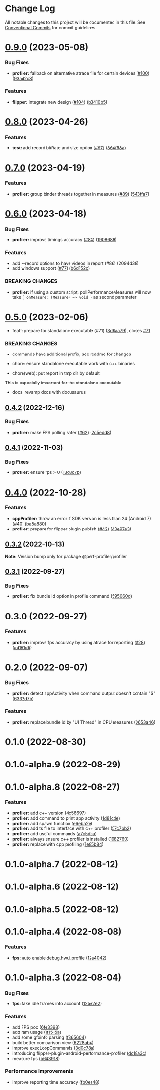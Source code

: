 # Change Log

All notable changes to this project will be documented in this file.
See [Conventional Commits](https://conventionalcommits.org) for commit guidelines.

# [0.9.0](https://github.com/bamlab/android-performance-profiler/compare/@perf-profiler/profiler@0.8.0...@perf-profiler/profiler@0.9.0) (2023-05-08)

### Bug Fixes

- **profiler:** fallback on alternative atrace file for certain devices ([#100](https://github.com/bamlab/android-performance-profiler/issues/100)) ([93ad2c8](https://github.com/bamlab/android-performance-profiler/commit/93ad2c84f9a4bc2cdb2d1f5e42841b906c1a0adb))

### Features

- **flipper:** integrate new design ([#104](https://github.com/bamlab/android-performance-profiler/issues/104)) ([b3410b5](https://github.com/bamlab/android-performance-profiler/commit/b3410b5848f715d2475bc12d6d13e28bc78b79ad))

# [0.8.0](https://github.com/bamlab/android-performance-profiler/compare/@perf-profiler/profiler@0.7.0...@perf-profiler/profiler@0.8.0) (2023-04-26)

### Features

- **test:** add record bitRate and size option ([#97](https://github.com/bamlab/android-performance-profiler/issues/97)) ([364f58a](https://github.com/bamlab/android-performance-profiler/commit/364f58a973ad336e1e810b6c6b83c48c709c6ead))

# [0.7.0](https://github.com/bamlab/android-performance-profiler/compare/@perf-profiler/profiler@0.6.0...@perf-profiler/profiler@0.7.0) (2023-04-19)

### Features

- **profiler:** group binder threads together in measures ([#89](https://github.com/bamlab/android-performance-profiler/issues/89)) ([543ffa7](https://github.com/bamlab/android-performance-profiler/commit/543ffa7f115b2f8dd62a01dca25f21d4b8fdd24d))

# [0.6.0](https://github.com/bamlab/android-performance-profiler/compare/@perf-profiler/profiler@0.5.0...@perf-profiler/profiler@0.6.0) (2023-04-18)

### Bug Fixes

- **profiler:** improve timings accuracy ([#84](https://github.com/bamlab/android-performance-profiler/issues/84)) ([1908689](https://github.com/bamlab/android-performance-profiler/commit/19086891b618382dd290431e63cf72059a729133))

### Features

- add --record options to have videos in report ([#86](https://github.com/bamlab/android-performance-profiler/issues/86)) ([2094d38](https://github.com/bamlab/android-performance-profiler/commit/2094d38845a8e96696fea94e91a91cc9f174931d))
- add windows support ([#77](https://github.com/bamlab/android-performance-profiler/issues/77)) ([b6d152c](https://github.com/bamlab/android-performance-profiler/commit/b6d152c88d6fd2e51ee02c75113ff51b076df386))

### BREAKING CHANGES

- **profiler:** if using a custom script, pollPerformanceMeasures will now take `{ onMeasure: (Measure) => void }` as second parameter

# [0.5.0](https://github.com/bamlab/android-performance-profiler/compare/@perf-profiler/profiler@0.4.2...@perf-profiler/profiler@0.5.0) (2023-02-06)

- feat!: prepare for standalone executable (#71) ([3d6aa79](https://github.com/bamlab/android-performance-profiler/commit/3d6aa797164e2b566db2c5b725475addd1f6d71c)), closes [#71](https://github.com/bamlab/android-performance-profiler/issues/71)

### BREAKING CHANGES

- commands have additional prefix, see readme for changes

- chore: ensure standalone executable work with c++ binaries

- chore(web): put report in tmp dir by default

This is especially important for the standalone executable

- docs: revamp docs with docusaurus

## [0.4.2](https://github.com/bamlab/android-performance-profiler/compare/@perf-profiler/profiler@0.4.1...@perf-profiler/profiler@0.4.2) (2022-12-16)

### Bug Fixes

- **profiler:** make FPS polling safer ([#62](https://github.com/bamlab/android-performance-profiler/issues/62)) ([2c5edd8](https://github.com/bamlab/android-performance-profiler/commit/2c5edd8a4cb8b598c5cbd8a959f2d6870d5922cc))

## [0.4.1](https://github.com/bamlab/android-performance-profiler/compare/@perf-profiler/profiler@0.4.0...@perf-profiler/profiler@0.4.1) (2022-11-03)

### Bug Fixes

- **profiler:** ensure fps > 0 ([13c8c7b](https://github.com/bamlab/android-performance-profiler/commit/13c8c7b3abc52bd88b1c0db10c835680a49df9f1))

# [0.4.0](https://github.com/bamlab/android-performance-profiler/compare/@perf-profiler/profiler@0.3.2...@perf-profiler/profiler@0.4.0) (2022-10-28)

### Features

- **cppProfiler:** throw an error if SDK version is less than 24 (Android 7) ([#40](https://github.com/bamlab/android-performance-profiler/issues/40)) ([ba5a880](https://github.com/bamlab/android-performance-profiler/commit/ba5a880d3aba0ee2691e91323bb37912bc22a444))
- **profiler:** prepare for flipper plugin publish ([#42](https://github.com/bamlab/android-performance-profiler/issues/42)) ([43e97e3](https://github.com/bamlab/android-performance-profiler/commit/43e97e380e51ea5d50c2515e16079f7a9caab8eb))

## [0.3.2](https://github.com/bamlab/android-performance-profiler/compare/@perf-profiler/profiler@0.3.1...@perf-profiler/profiler@0.3.2) (2022-10-13)

**Note:** Version bump only for package @perf-profiler/profiler

## [0.3.1](https://github.com/bamlab/android-performance-profiler/compare/@perf-profiler/profiler@0.3.0...@perf-profiler/profiler@0.3.1) (2022-09-27)

### Bug Fixes

- **profiler:** fix bundle id option in profile command ([595060d](https://github.com/bamlab/android-performance-profiler/commit/595060d513073d06489ae2ebd0bcca25e546a7e2))

# 0.3.0 (2022-09-27)

### Features

- **profiler:** improve fps accuracy by using atrace for reporting ([#28](https://github.com/bamlab/android-performance-profiler/issues/28)) ([ad161d5](https://github.com/bamlab/android-performance-profiler/commit/ad161d53b6d219242641e33e5d1f8214ad0f5f6c))

# 0.2.0 (2022-09-07)

### Bug Fixes

- **profiler:** detect appActivity when command output doesn't contain "$" ([6332d7b](https://github.com/bamlab/android-performance-profiler/commit/6332d7bd2e0504254f22f014d8764d2d8b6508d0))

### Features

- **profiler:** replace bundle id by "UI Thread" in CPU measures ([0653a46](https://github.com/bamlab/android-performance-profiler/commit/0653a461cd1a18f1202e9189e22518cda5f84637))

# 0.1.0 (2022-08-30)

# 0.1.0-alpha.9 (2022-08-29)

# 0.1.0-alpha.8 (2022-08-27)

### Features

- **profiler:** add c++ version ([4c56697](https://github.com/bamlab/android-performance-profiler/commit/4c566973cfe4ea0f23eed3109dfb8ca66e5b0001))
- **profiler:** add command to print app activity ([1d81cde](https://github.com/bamlab/android-performance-profiler/commit/1d81cdebce370b020359173ba834f0dd81d8da80))
- **profiler:** add spawn function ([e6eba2e](https://github.com/bamlab/android-performance-profiler/commit/e6eba2e88d9621fd096fc3f3b56614b46b9ca781))
- **profiler:** add ts file to interface with c++ profiler ([57c7bb2](https://github.com/bamlab/android-performance-profiler/commit/57c7bb26061b24814d5779ff841b11193fc2355f))
- **profiler:** add useful commands ([a7c5dba](https://github.com/bamlab/android-performance-profiler/commit/a7c5dbab2f00c387a595eefc50f6c1832c60271c))
- **profiler:** always ensure c++ profiler is installed ([1982760](https://github.com/bamlab/android-performance-profiler/commit/1982760b638d3b59b919c15ee8d30ef40bbc5637))
- **profiler:** replace with cpp profiling ([1e85b84](https://github.com/bamlab/android-performance-profiler/commit/1e85b8499aa1c2fa166cd3296ce62f6dbbf8f9e4))

# 0.1.0-alpha.7 (2022-08-12)

# 0.1.0-alpha.6 (2022-08-12)

# 0.1.0-alpha.5 (2022-08-12)

# 0.1.0-alpha.4 (2022-08-08)

### Features

- **fps:** auto enable debug.hwui.profile ([12a4042](https://github.com/bamlab/android-performance-profiler/commit/12a40429ce1fa137a99c417b97b572935d1ea158))

# 0.1.0-alpha.3 (2022-08-04)

### Bug Fixes

- **fps:** take idle frames into account ([125e2e2](https://github.com/bamlab/android-performance-profiler/commit/125e2e219f28ee8efb275fc671b2c8e9d620c39c))

### Features

- add FPS poc ([6fe3398](https://github.com/bamlab/android-performance-profiler/commit/6fe33981db9cfd45bae8d9db7973cff7286d394c))
- add ram usage ([1f1515a](https://github.com/bamlab/android-performance-profiler/commit/1f1515a9e5f6cc9093892703cda6c9e21781aae0))
- add some gfxinfo parsing ([f365604](https://github.com/bamlab/android-performance-profiler/commit/f365604d51f5f6ff018b9cab43c2ac5271a61488))
- build better comparison view ([6228ab4](https://github.com/bamlab/android-performance-profiler/commit/6228ab4f1e5eca6e557f69402bb81963bb270dfd))
- improve execLoopCommands ([3d0c78a](https://github.com/bamlab/android-performance-profiler/commit/3d0c78a0887f14863fcd7ef9e903f64759852149))
- introducing flipper-plugin-android-performance-profiler ([dc18a3c](https://github.com/bamlab/android-performance-profiler/commit/dc18a3ce83df792ebb32901fb1236f011d3cd10f))
- measure fps ([b643918](https://github.com/bamlab/android-performance-profiler/commit/b64391823f3ff1cf32770791ba24ec6fe174afa9))

### Performance Improvements

- improve reporting time accuracy ([fb0ea48](https://github.com/bamlab/android-performance-profiler/commit/fb0ea481bfaf9624cdfc783004400cb5cfc3b9ad))
